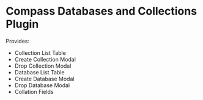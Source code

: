 # Compass Databases and Collections Plugin

Provides:

- Collection List Table
- Create Collection Modal
- Drop Collection Modal
- Database List Table
- Create Database Modal
- Drop Database Modal
- Collation Fields
